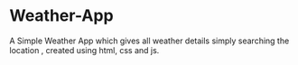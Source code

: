 # Weather-App
A Simple Weather App which gives all weather details simply searching the location , created using html, css and js.
